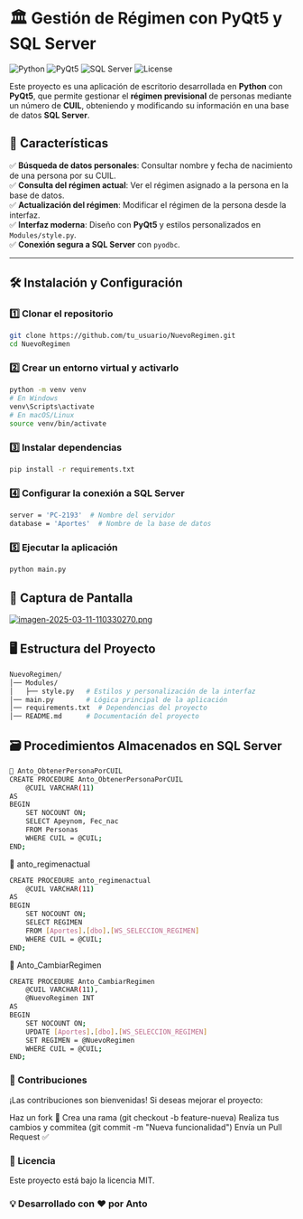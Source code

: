 # 🏛️ Gestión de Régimen con PyQt5 y SQL Server

![Python](https://img.shields.io/badge/Python-3.12-blue.svg)
![PyQt5](https://img.shields.io/badge/PyQt5-6.x-green.svg)
![SQL Server](https://img.shields.io/badge/Database-SQL%20Server-orange.svg)
![License](https://img.shields.io/badge/License-MIT-lightgrey.svg)

Este proyecto es una aplicación de escritorio desarrollada en **Python** con **PyQt5**, que permite gestionar el **régimen previsional** de personas mediante un número de **CUIL**, obteniendo y modificando su información en una base de datos **SQL Server**.

## 🚀 Características

✅ **Búsqueda de datos personales**: Consultar nombre y fecha de nacimiento de una persona por su CUIL.  
✅ **Consulta del régimen actual**: Ver el régimen asignado a la persona en la base de datos.  
✅ **Actualización del régimen**: Modificar el régimen de la persona desde la interfaz.  
✅ **Interfaz moderna**: Diseño con **PyQt5** y estilos personalizados en `Modules/style.py`.  
✅ **Conexión segura a SQL Server** con `pyodbc`.

---

## 🛠️ Instalación y Configuración

### 1️⃣ **Clonar el repositorio**
```sh
git clone https://github.com/tu_usuario/NuevoRegimen.git
cd NuevoRegimen
```

### 2️⃣ Crear un entorno virtual y activarlo
```sh
python -m venv venv
# En Windows
venv\Scripts\activate
# En macOS/Linux
source venv/bin/activate
```

### 3️⃣ Instalar dependencias
```sh
pip install -r requirements.txt

```

### 4️⃣ Configurar la conexión a SQL Server
```sh
server = 'PC-2193'  # Nombre del servidor
database = 'Aportes'  # Nombre de la base de datos


```

### 5️⃣ Ejecutar la aplicación
```sh
python main.py
```

## 📸 Captura de Pantalla

[![imagen-2025-03-11-110330270.png](https://i.postimg.cc/6pNdqkrr/imagen-2025-03-11-110330270.png)](https://postimg.cc/ykvJrrrx)

## 🖥️ Estructura del Proyecto
```sh
NuevoRegimen/
│── Modules/
│   ├── style.py   # Estilos y personalización de la interfaz
│── main.py        # Lógica principal de la aplicación
│── requirements.txt  # Dependencias del proyecto
│── README.md      # Documentación del proyecto
```

## 🗃️ Procedimientos Almacenados en SQL Server
```sh
📌 Anto_ObtenerPersonaPorCUIL
CREATE PROCEDURE Anto_ObtenerPersonaPorCUIL
    @CUIL VARCHAR(11)
AS
BEGIN
    SET NOCOUNT ON;
    SELECT Apeynom, Fec_nac
    FROM Personas
    WHERE CUIL = @CUIL;
END;
```

📌 anto_regimenactual
```sh
CREATE PROCEDURE anto_regimenactual
    @CUIL VARCHAR(11)
AS
BEGIN
    SET NOCOUNT ON;
    SELECT REGIMEN
    FROM [Aportes].[dbo].[WS_SELECCION_REGIMEN]
    WHERE CUIL = @CUIL;
END;
```

📌 Anto_CambiarRegimen
```sh
CREATE PROCEDURE Anto_CambiarRegimen
    @CUIL VARCHAR(11),
    @NuevoRegimen INT
AS
BEGIN
    SET NOCOUNT ON;
    UPDATE [Aportes].[dbo].[WS_SELECCION_REGIMEN]
    SET REGIMEN = @NuevoRegimen
    WHERE CUIL = @CUIL;
END;
```

### 🤝 Contribuciones
¡Las contribuciones son bienvenidas! Si deseas mejorar el proyecto:

Haz un fork 🍴
Crea una rama (git checkout -b feature-nueva)
Realiza tus cambios y commitea (git commit -m "Nueva funcionalidad")
Envía un Pull Request ✅

### 📜 Licencia
Este proyecto está bajo la licencia MIT.

### 💡 Desarrollado con ❤️ por Anto



